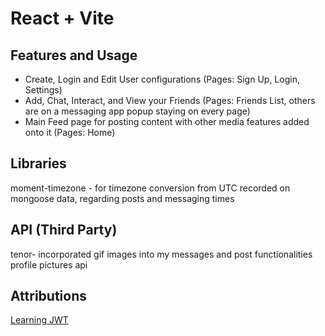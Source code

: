 # React + Vite

## Features and Usage

* Create, Login and Edit User configurations (Pages: Sign Up, Login, Settings)
* Add, Chat, Interact, and View your Friends (Pages: Friends List, others are on a messaging app popup staying on every page)
* Main Feed page for posting content with other media features added onto it (Pages: Home)

## Libraries 
moment-timezone - for timezone conversion from UTC recorded on mongoose data, regarding posts and messaging times


## API (Third Party)
tenor- incorporated gif images into my messages and post functionalities
profile pictures api

## Attributions

[Learning JWT](https://www.youtube.com/watch?v=R4AhvYORZRY)